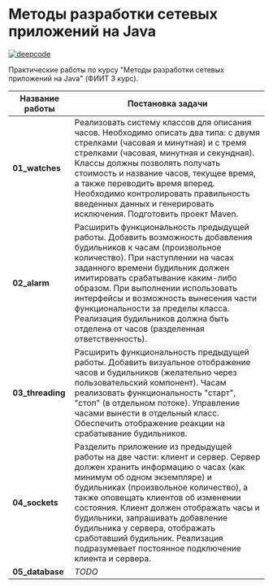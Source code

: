 # Методы разработки сетевых приложений на Java

[![deepcode](https://www.deepcode.ai/api/gh/badge?key=eyJhbGciOiJIUzI1NiIsInR5cCI6IkpXVCJ9.eyJwbGF0Zm9ybTEiOiJnaCIsIm93bmVyMSI6InZsYTU5MjQtcHJhY3RpY2UiLCJyZXBvMSI6Im5ldHdvcmstYXBwbGljYXRpb25zIiwiaW5jbHVkZUxpbnQiOmZhbHNlLCJhdXRob3JJZCI6MjQ4NTAsImlhdCI6MTYxODE3NTM0M30.ItkW1EYOCXC_l4To0yvqwLvZcnMYGd4Gn-mpzfR4gh4)](https://www.deepcode.ai/app/gh/vla5924-practice/network-applications/_/dashboard?utm_content=gh%2Fvla5924-practice%2Fnetwork-applications)

Практические работы по курсу "Методы разработки сетевых приложений на Java" (ФИИТ 3 курс).

Название работы | Постановка задачи
--- | ---
**01_watches** | Реализовать систему классов для описания часов. Необходимо описать два типа: с двумя стрелками (часовая и минутная) и с тремя стрелками (часовая, минутная и секундная). Классы должны позволять получать стоимость и название часов, текущее время, а также переводить время вперед. Необходимо контролировать правильность введенных данных и генерировать исключения. Подготовить проект Maven.
**02_alarm** | Расширить функциональность предыдущей работы. Добавить возможность добавления будильников к часам (произвольное количество). При наступлении на часах заданного времени будильник должен имитировать срабатывание каким-либо образом. При выполнении использовать интерфейсы и возможность вынесения части функциональности за пределы класса. Реализация будильников должна быть отделена от часов (разделенная ответственность).
**03_threading** | Расширить функциональность предыдущей работы. Добавить визуальное отображение часов и будильников (желательно через пользовательский компонент). Часам реализовать функциональность "старт", "стоп" (в отдельном потоке). Управление часами вынести в отдельный класс. Обеспечить отображение реакции на срабатывание будильников.
**04_sockets** | Разделить приложение из предыдущей работы на две части: клиент и сервер. Сервер должен хранить информацию о часах (как минимум об одном экземпляре) и будильниках (произвольное количество), а также оповещать клиентов об изменении состояния. Клиент должен отображать часы и будильники, запрашивать добавление будильника у сервера, отображать сработавший будильник. Реализация подразумевает постоянное подключение клиента и сервера.
**05_database** | _TODO_
